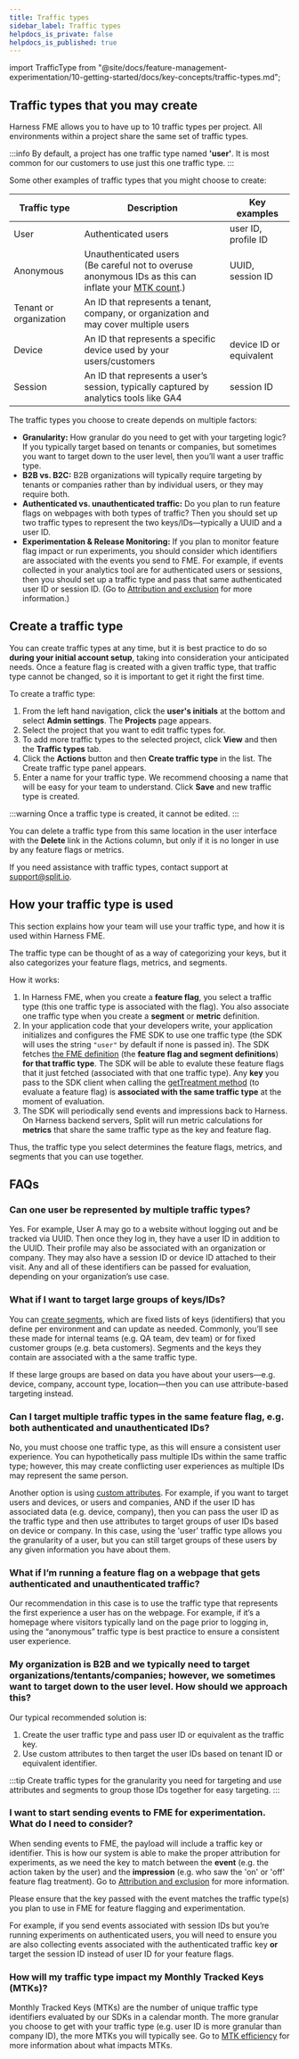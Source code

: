 ```yaml
---
title: Traffic types
sidebar_label: Traffic types
helpdocs_is_private: false
helpdocs_is_published: true
---
```


import TrafficType from "@site/docs/feature-management-experimentation/10-getting-started/docs/key-concepts/traffic-types.md";

<p>
  <button hidden style={{borderRadius:'8px', border:'1px', fontFamily:'Courier New', fontWeight:'800', textAlign:'left'}}> help.split.io link: https://help.split.io/hc/en-us/articles/360019916311-Traffic-types <br /> ✘ images still hosted on help.split.io </button>
</p>

<TrafficType developer='hidden' />

## Traffic types that you may create

Harness FME allows you to have up to 10 traffic types per project. All environments within a project share the same set of traffic types.

:::info
By default, a project has one traffic type named **'user'**. It is most common for our customers to use just this one traffic type.
:::

Some other examples of traffic types that you might choose to create:

| Traffic type | Description | Key examples |
| --- | --- | --- |
| User | Authenticated users | user ID, profile ID |
| Anonymous | Unauthenticated users <br />(Be careful not to overuse anonymous IDs as this can inflate your [MTK count](/docs/feature-management-experimentation/admin-account-settings/docs/admin-best-practices/account-usage/mtk-efficiency#improving-your-mtk-efficiency).) | UUID, session ID |
| Tenant or organization| An ID that represents a tenant, company, or organization and may cover multiple users | | tenant ID, company ID, organization ID 
| Device | An ID that represents a specific device used by your users/customers | device ID or equivalent |
| Session | An ID that represents a user’s session, typically captured by analytics tools like GA4 | session ID |

The traffic types you choose to create depends on multiple factors:

* **Granularity:** How granular do you need to get with your targeting logic? If you typically target based on tenants or companies, but sometimes you want to target down to the user level, then you’ll want a user traffic type.
* **B2B vs. B2C:** B2B organizations will typically require targeting by tenants or companies rather than by individual users, or they may require both.
* **Authenticated vs. unauthenticated traffic:** Do you plan to run feature flags on webpages with both types of traffic? Then you should set up two traffic types to represent the two keys/IDs&mdash;typically a UUID and a user ID.
* **Experimentation & Release Monitoring:** If you plan to monitor feature flag impact or run experiments, you should consider which identifiers are associated with the events you send to FME. For example, if events collected in your analytics tool are for authenticated users or sessions, then you should set up a traffic type and pass that same authenticated user ID or session ID. (Go to [Attribution and exclusion](/docs/feature-management-experimentation/50-release-monitoring/docs/metrics/attribution-and-exclusion.md) for more information.)

## Create a traffic type

You can create traffic types at any time, but it is best practice to do so **during your initial account setup**, taking into consideration your anticipated needs. Once a feature flag is created with a given traffic type, that traffic type cannot be changed, so it is important to get it right the first time.

To create a traffic type:

1. From the left hand navigation, click the **user's initials** at the bottom and select **Admin settings**. The **Projects** page appears.
2. Select the project that you want to edit traffic types for. 
3. To add more traffic types to the selected project, click **View** and then the **Traffic types** tab. 
4. Click the **Actions** button and then **Create traffic type** in the list. The Create traffic type panel appears.
5. Enter a name for your traffic type. We recommend choosing a name that will be easy for your team to understand. Click **Save** and new traffic type is created.

:::warning
Once a traffic type is created, it cannot be edited.
:::

You can delete a traffic type from this same location in the user interface with the **Delete** link in the Actions column, but only if it is no longer in use by any feature flags or metrics.

If you need assistance with traffic types, contact support at [support@split.io](mailto:support@split.io).

## How your traffic type is used

This section explains how your team will use your traffic type, and how it is used within Harness FME.

The traffic type can be thought of as a way of categorizing your keys, but it also categorizes your feature flags, metrics, and segments.

How it works:
1. In Harness FME, when you create a **feature flag**, you select a traffic type (this one traffic type is associated with the flag). You also associate one traffic type when you create a **segment** or **metric** definition.
2. In your application code that your developers write, your application initializes and configures the FME SDK to use one traffic type (the SDK will uses the string `"user"` by default if none is passed in). The SDK fetches [the FME definition](/docs/feature-management-experimentation/10-getting-started/docs/key-concepts/fme-definitions.md) (the **feature flag and segment definitions**) **for that traffic type**. The SDK will be able to evalute these feature flags that it just fetched (associated with that one traffic type). Any **key** you pass to the SDK client when calling the [getTreatment method](/docs/feature-management-experimentation/10-getting-started/docs/key-concepts/gettreatment-call.md) (to evaluate a feature flag) is **associated with the same traffic type** at the moment of evaluation.
3. The SDK will periodically send events and impressions back to Harness. On Harness backend servers, Split will run metric calculations for **metrics** that share the same traffic type as the key and feature flag.

Thus, the traffic type you select determines the feature flags, metrics, and segments that you can use together.

## FAQs

### Can one user be represented by multiple traffic types?
Yes. For example, User A may go to a website without logging out and be tracked via UUID. Then once they log in, they have a user ID in addition to the UUID. Their profile may also be associated with an organization or company. They may also have a session ID or device ID attached to their visit. Any and all of these identifiers can be passed for evaluation, depending on your organization’s use case.

### What if I want to target large groups of keys/IDs?
You can [create segments](/docs/feature-management-experimentation/40-feature-management/docs/manage-audiences/segments.md#create-a-segment), which are fixed lists of keys (identifiers) that you define per environment and can update as needed. Commonly, you’ll see these made for internal teams (e.g. QA team, dev team) or for fixed customer groups (e.g. beta customers). Segments and the keys they contain are associated with a the same traffic type.

If these large groups are based on data you have about your users&mdash;e.g. device, company, account type, location&mdash;then you can use attribute-based targeting instead.

### Can I target multiple traffic types in the same feature flag, e.g. both authenticated and unauthenticated IDs?
No, you must choose one traffic type, as this will ensure a consistent user experience. You can hypothetically pass multiple IDs within the same traffic type; however, this may create conflicting user experiences as multiple IDs may represent the same person.

Another option is using [custom attributes](/docs/feature-management-experimentation/40-feature-management/docs/target-with-flags/targeting-rules/target-with-user-attributes/target-with-user-attributes.md). For example, if you want to target users and devices, or users and companies, AND if the user ID has associated data (e.g. device, company), then you can pass the user ID as the traffic type and then use attributes to target groups of user IDs based on device or company. In this case, using the 'user' traffic type allows you the granularity of a user, but you can still target groups of these users by any given information you have about them.

### What if I’m running a feature flag on a webpage that gets authenticated and unauthenticated traffic?
Our recommendation in this case is to use the traffic type that represents the first experience a user has on the webpage. For example, if it’s a homepage where visitors typically land on the page prior to logging in, using the “anonymous” traffic type is best practice to ensure a consistent user experience.

### My organization is B2B and we typically need to target organizations/tentants/companies; however, we sometimes want to target down to the user level. How should we approach this?
Our typical recommended solution is:
1. Create the user traffic type and pass user ID or equivalent as the traffic key.
2. Use custom attributes to then target the user IDs based on tenant ID or equivalent identifier.

:::tip
Create traffic types for the granularity you need for targeting and use attributes and segments to group those IDs together for easy targeting.
:::

### I want to start sending events to FME for experimentation. What do I need to consider?
When sending events to FME, the payload will include a traffic key or identifier. This is how our system is able to make the proper attribution for experiments, as we need the key to match between the **event** (e.g. the action taken by the user) and the **impression** (e.g. who saw the 'on' or 'off' feature flag treatment). Go to [Attribution and exclusion](/docs/feature-management-experimentation/50-release-monitoring/docs/metrics/attribution-and-exclusion.md) for more information.

Please ensure that the key passed with the event matches the traffic type(s) you plan to use in FME for feature flagging and experimentation.

For example, if you send events associated with session IDs but you’re running experiments on authenticated users, you will need to ensure you are also collecting events associated with the authenticated traffic key **or** target the session ID instead of user ID for your feature flags.

### How will my traffic type impact my Monthly Tracked Keys (MTKs)?
Monthly Tracked Keys (MTKs) are the number of unique traffic type identifiers evaluated by our SDKs in a calendar month. The more granular you choose to get with your traffic type (e.g. user ID is more granular than company ID), the more MTKs you will typically see. Go to [MTK efficiency](/docs/feature-management-experimentation/40-feature-management/docs/manage-audiences/mtk-efficiency.md) for more information about what impacts MTKs.
